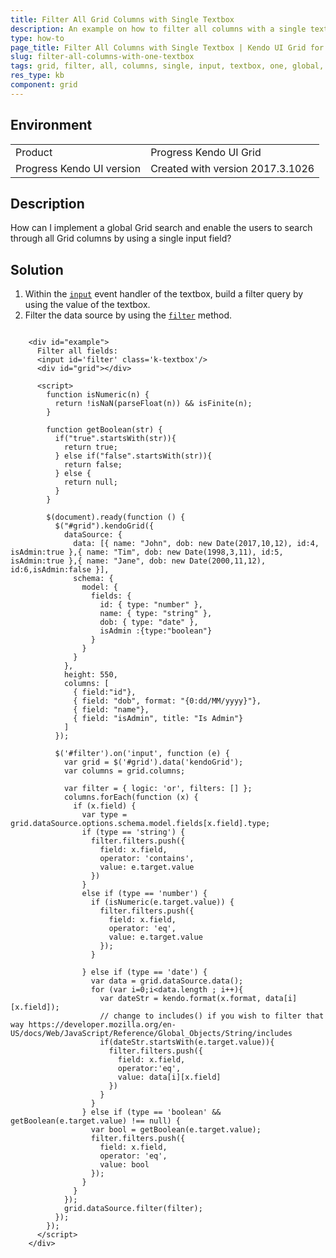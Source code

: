 ```yaml
---
title: Filter All Grid Columns with Single Textbox
description: An example on how to filter all columns with a single textbox in the Kendo UI Grid.
type: how-to
page_title: Filter All Columns with Single Textbox | Kendo UI Grid for jQuery
slug: filter-all-columns-with-one-textbox
tags: grid, filter, all, columns, single, input, textbox, one, global, search, entire, whole
res_type: kb
component: grid
---
```


## Environment

<table>
 <tr>
  <td>Product</td>
  <td>Progress Kendo UI Grid</td>
 </tr>
 <tr>
  <td>Progress Kendo UI version</td>
  <td>Created with version 2017.3.1026</td>
 </tr>
</table>

## Description

How can I implement a global Grid search and enable the users to search through all Grid columns by using a single input field?

## Solution

1. Within the [`input`](https://developer.mozilla.org/en-US/docs/Web/Events/input) event handler of the textbox, build a filter query by using the value of the textbox.
1. Filter the data source by using the [`filter`](https://docs.telerik.com/kendo-ui/api/javascript/data/datasource/methods/filter) method.

```dojo

    <div id="example">
      Filter all fields:
      <input id='filter' class='k-textbox'/>
      <div id="grid"></div>

      <script>        
        function isNumeric(n) {
          return !isNaN(parseFloat(n)) && isFinite(n);
        }

        function getBoolean(str) {
          if("true".startsWith(str)){
            return true;
          } else if("false".startsWith(str)){
            return false;
          } else {
            return null;
          }          
        }

        $(document).ready(function () {
          $("#grid").kendoGrid({
            dataSource: {
              data: [{ name: "John", dob: new Date(2017,10,12), id:4, isAdmin:true },{ name: "Tim", dob: new Date(1998,3,11), id:5, isAdmin:true },{ name: "Jane", dob: new Date(2000,11,12), id:6,isAdmin:false }],
              schema: {
                model: {
                  fields: {
                    id: { type: "number" },
                    name: { type: "string" },
                    dob: { type: "date" },
                    isAdmin :{type:"boolean"}
                  }
                }
              }
            },
            height: 550,
            columns: [
              { field:"id"},
              { field: "dob", format: "{0:dd/MM/yyyy}"},
              { field: "name"},
              { field: "isAdmin", title: "Is Admin"}
            ]
          });

          $('#filter').on('input', function (e) {
            var grid = $('#grid').data('kendoGrid');
            var columns = grid.columns;

            var filter = { logic: 'or', filters: [] };
            columns.forEach(function (x) {
              if (x.field) {
                var type = grid.dataSource.options.schema.model.fields[x.field].type;
                if (type == 'string') {
                  filter.filters.push({
                    field: x.field,
                    operator: 'contains',
                    value: e.target.value
                  })
                }
                else if (type == 'number') {
                  if (isNumeric(e.target.value)) {
                    filter.filters.push({
                      field: x.field,
                      operator: 'eq',
                      value: e.target.value
                    });
                  }    

                } else if (type == 'date') {
                  var data = grid.dataSource.data();
                  for (var i=0;i<data.length ; i++){
                    var dateStr = kendo.format(x.format, data[i][x.field]);
                    // change to includes() if you wish to filter that way https://developer.mozilla.org/en-US/docs/Web/JavaScript/Reference/Global_Objects/String/includes
                    if(dateStr.startsWith(e.target.value)){
                      filter.filters.push({
                        field: x.field,
                        operator:'eq',
                        value: data[i][x.field]
                      })
                    }
                  }
                } else if (type == 'boolean' && getBoolean(e.target.value) !== null) {
                  var bool = getBoolean(e.target.value);
                  filter.filters.push({
                    field: x.field,
                    operator: 'eq',
                    value: bool
                  });
                }               
              }
            });
            grid.dataSource.filter(filter);
          });
        });
      </script>
    </div>
```
